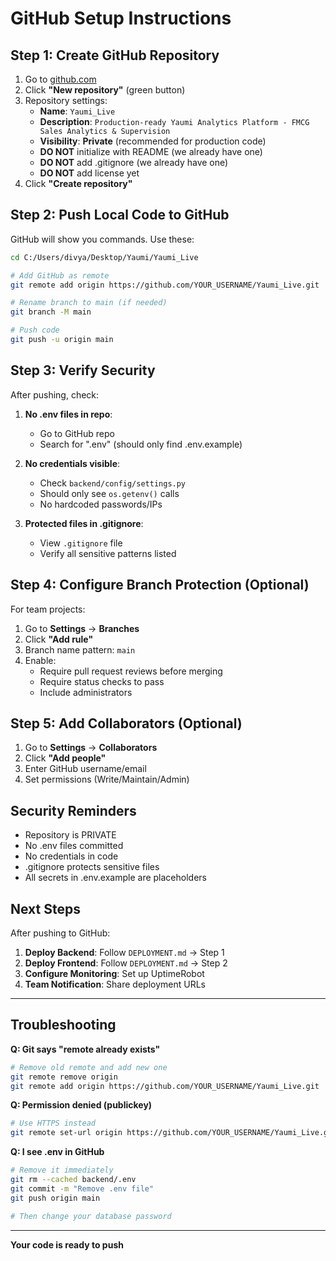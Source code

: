 # GitHub Setup Instructions

## Step 1: Create GitHub Repository

1. Go to [github.com](https://github.com)
2. Click **"New repository"** (green button)
3. Repository settings:
   - **Name**: `Yaumi_Live`
   - **Description**: `Production-ready Yaumi Analytics Platform - FMCG Sales Analytics & Supervision`
   - **Visibility**: **Private** (recommended for production code)
   - **DO NOT** initialize with README (we already have one)
   - **DO NOT** add .gitignore (we already have one)
   - **DO NOT** add license yet
4. Click **"Create repository"**

## Step 2: Push Local Code to GitHub

GitHub will show you commands. Use these:

```bash
cd C:/Users/divya/Desktop/Yaumi/Yaumi_Live

# Add GitHub as remote
git remote add origin https://github.com/YOUR_USERNAME/Yaumi_Live.git

# Rename branch to main (if needed)
git branch -M main

# Push code
git push -u origin main
```

## Step 3: Verify Security

After pushing, check:

1. **No .env files in repo**:
   - Go to GitHub repo
   - Search for ".env" (should only find .env.example)

2. **No credentials visible**:
   - Check `backend/config/settings.py`
   - Should only see `os.getenv()` calls
   - No hardcoded passwords/IPs

3. **Protected files in .gitignore**:
   - View `.gitignore` file
   - Verify all sensitive patterns listed

## Step 4: Configure Branch Protection (Optional)

For team projects:

1. Go to **Settings** -> **Branches**
2. Click **"Add rule"**
3. Branch name pattern: `main`
4. Enable:
   - Require pull request reviews before merging
   - Require status checks to pass
   - Include administrators

## Step 5: Add Collaborators (Optional)

1. Go to **Settings** -> **Collaborators**
2. Click **"Add people"**
3. Enter GitHub username/email
4. Set permissions (Write/Maintain/Admin)

## Security Reminders

- Repository is PRIVATE
- No .env files committed
- No credentials in code
- .gitignore protects sensitive files
- All secrets in .env.example are placeholders

## Next Steps

After pushing to GitHub:

1. **Deploy Backend**: Follow `DEPLOYMENT.md` -> Step 1
2. **Deploy Frontend**: Follow `DEPLOYMENT.md` -> Step 2
3. **Configure Monitoring**: Set up UptimeRobot
4. **Team Notification**: Share deployment URLs

---

## Troubleshooting

**Q: Git says "remote already exists"**
```bash
# Remove old remote and add new one
git remote remove origin
git remote add origin https://github.com/YOUR_USERNAME/Yaumi_Live.git
```

**Q: Permission denied (publickey)**
```bash
# Use HTTPS instead
git remote set-url origin https://github.com/YOUR_USERNAME/Yaumi_Live.git
```

**Q: I see .env in GitHub**
```bash
# Remove it immediately
git rm --cached backend/.env
git commit -m "Remove .env file"
git push origin main

# Then change your database password
```

---

**Your code is ready to push**
